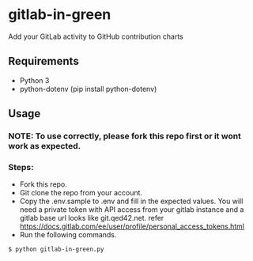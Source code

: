 # gitlab-in-green
Add your GitLab activity to GitHub contribution charts

## Requirements
- Python 3
- python-dotenv (pip install python-dotenv)
## Usage
### NOTE: To use correctly, please fork this repo first or it wont work as expected.
### Steps:
- Fork this repo.
- Git clone the repo from your account.
- Copy the .env.sample to .env and fill in the expected values. You will need a private token with API access from your gitlab instance and a gitlab base url looks like git.qed42.net. refer https://docs.gitlab.com/ee/user/profile/personal_access_tokens.html
- Run the following commands.
```bash
$ python gitlab-in-green.py
```